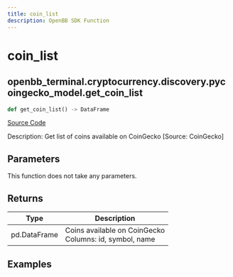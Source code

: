 ```yaml
---
title: coin_list
description: OpenBB SDK Function
---
```


# coin_list

## openbb_terminal.cryptocurrency.discovery.pycoingecko_model.get_coin_list

```python title='openbb_terminal/cryptocurrency/discovery/pycoingecko_model.py'
def get_coin_list() -> DataFrame
```
[Source Code](https://github.com/OpenBB-finance/OpenBBTerminal/tree/main/openbb_terminal/cryptocurrency/discovery/pycoingecko_model.py#L339)

Description: Get list of coins available on CoinGecko [Source: CoinGecko]

## Parameters

This function does not take any parameters.

## Returns

| Type | Description |
| ---- | ----------- |
| pd.DataFrame | Coins available on CoinGecko<br/>Columns: id, symbol, name |

## Examples


